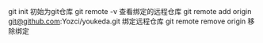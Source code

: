 git init 初始为git仓库
git remote -v 查看绑定的远程仓库
git remote add origin git@github.com:Yozci/youkeda.git 绑定远程仓库
git remote remove origin 移除绑定